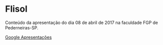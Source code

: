 # Flisol

Conteúdo da apresentação do dia 08 de abril de 2017 na faculdade FGP de Pederneiras-SP.

[Google Apresentações](https://docs.google.com/presentation/d/1ugp_d0CgQw6FdGpmxryOKSqTMKWbO6nxblvRZa6wf3k/edit?usp=sharing)
